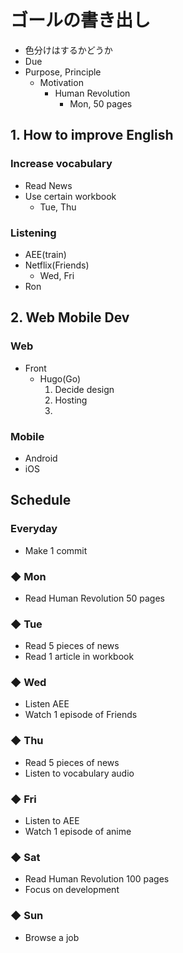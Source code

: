 # ゴールの書き出し
- 色分けはするかどうか
- Due
- Purpose, Principle
  - Motivation
    - Human Revolution
      - Mon, 50 pages

## 1. How to improve English
### Increase vocabulary
- Read News
- Use certain workbook
  - Tue, Thu

### Listening
- AEE(train)
- Netflix(Friends)
  - Wed, Fri
- Ron

## 2. Web Mobile Dev
### Web
- Front
  - Hugo(Go)
    1. Decide design
    2. Hosting
    3. 

### Mobile
- Android
- iOS

## Schedule
### Everyday
  - Make 1 commit
### ◆ Mon
  - Read Human Revolution 50 pages
### ◆ Tue
  - Read 5 pieces of news
  - Read 1 article in workbook
### ◆ Wed
  - Listen AEE
  - Watch 1 episode of Friends
### ◆ Thu
  - Read 5 pieces of news
  - Listen to vocabulary audio
### ◆ Fri
  - Listen to AEE
  - Watch 1 episode of anime
### ◆ Sat
  - Read Human Revolution 100 pages
  - Focus on development
### ◆ Sun
  - Browse a job
